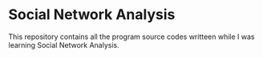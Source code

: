 # Social Network Analysis
This repository contains all the program source codes writteen while I was learning Social Network Analysis.
